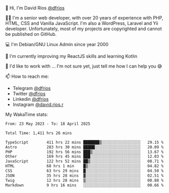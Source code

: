 👋 Hi, I'm David Rios [@dfrios](https://github.com/dfrios)

👨‍💻 I'm a senior web developer, with over 20 years of experience with PHP, HTML, CSS and Vanilla JavaScript. I'm also a WordPress, Laravel and Yii developer. Unfortunately, most of my projects are copyrighted and cannot be published on GitHub.

💻 I'm Debian/GNU Linux Admin since year 2000

🌱 I'm currently improving my ReactJS skills and learning Kotlin

💞️ I'd like to work with ... I'm not sure yet, just tell me how I can help you 😅


📫 How to reach me:
* Telegram [@dfrios](https://t.me/dfrios)
* Twitter [@dfrios](https://twitter.com/dfrios)
* Linkedin [@dfrios](https://linkedin.com/in/dfrios)
* Instagram [@david.rios.r](https://instagram.com/david.rios.r)



My WakaTime stats:
<!--START_SECTION:waka-->

```txt
From: 23 May 2023 - To: 18 April 2025

Total Time: 1,411 hrs 26 mins

TypeScript        411 hrs 22 mins ███████▒░░░░░░░░░░░░░░░░░   29.15 %
Astro             283 hrs 30 mins █████░░░░░░░░░░░░░░░░░░░░   20.09 %
PHP               192 hrs 56 mins ███▒░░░░░░░░░░░░░░░░░░░░░   13.67 %
Other             169 hrs 45 mins ███░░░░░░░░░░░░░░░░░░░░░░   12.03 %
JavaScript        122 hrs 52 mins ██▒░░░░░░░░░░░░░░░░░░░░░░   08.71 %
HTML              68 hrs 1 min    █▒░░░░░░░░░░░░░░░░░░░░░░░   04.82 %
CSS               63 hrs 29 mins  █░░░░░░░░░░░░░░░░░░░░░░░░   04.50 %
JSON              35 hrs 28 mins  ▓░░░░░░░░░░░░░░░░░░░░░░░░   02.51 %
Twig              12 hrs 28 mins  ▒░░░░░░░░░░░░░░░░░░░░░░░░   00.88 %
Markdown          9 hrs 16 mins   ░░░░░░░░░░░░░░░░░░░░░░░░░   00.66 %
```

<!--END_SECTION:waka-->
